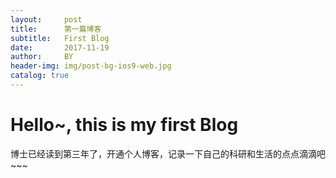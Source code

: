 ```yaml
---
layout:     post
title:      第一篇博客
subtitle:   First Blog
date:       2017-11-19
author:     BY
header-img: img/post-bg-ios9-web.jpg
catalog: true
---
```



# Hello~, this is my first Blog

博士已经读到第三年了，开通个人博客，记录一下自己的科研和生活的点点滴滴吧~~~
